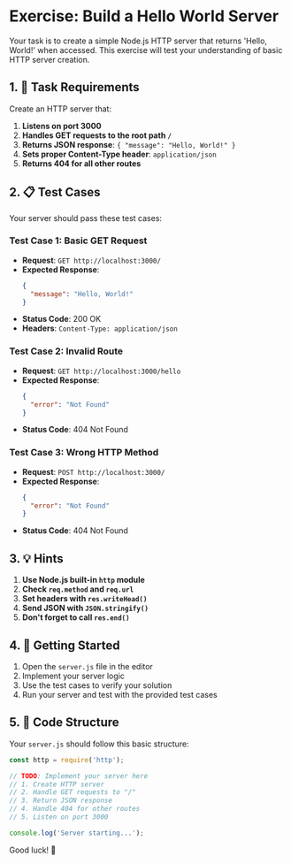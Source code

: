 # Exercise: Build a Hello World Server

Your task is to create a simple Node.js HTTP server that returns 'Hello, World!' when accessed. This exercise will test your understanding of basic HTTP server creation.

## 1. 🎯 Task Requirements

Create an HTTP server that:

1. **Listens on port 3000**
2. **Handles GET requests to the root path `/`**
3. **Returns JSON response**: `{ "message": "Hello, World!" }`
4. **Sets proper Content-Type header**: `application/json`
5. **Returns 404 for all other routes**

## 2. 📋 Test Cases

Your server should pass these test cases:

### Test Case 1: Basic GET Request
- **Request**: `GET http://localhost:3000/`
- **Expected Response**: 
  ```json
  {
    "message": "Hello, World!"
  }
  ```
- **Status Code**: 200 OK
- **Headers**: `Content-Type: application/json`

### Test Case 2: Invalid Route
- **Request**: `GET http://localhost:3000/hello`
- **Expected Response**: 
  ```json
  {
    "error": "Not Found"
  }
  ```
- **Status Code**: 404 Not Found

### Test Case 3: Wrong HTTP Method
- **Request**: `POST http://localhost:3000/`
- **Expected Response**: 
  ```json
  {
    "error": "Not Found"
  }
  ```
- **Status Code**: 404 Not Found

## 3. 💡 Hints

1. **Use Node.js built-in `http` module**
2. **Check `req.method` and `req.url`**
3. **Set headers with `res.writeHead()`**
4. **Send JSON with `JSON.stringify()`**
5. **Don't forget to call `res.end()`**

## 4. 🚀 Getting Started

1. Open the `server.js` file in the editor
2. Implement your server logic
3. Use the test cases to verify your solution
4. Run your server and test with the provided test cases

## 5. 📝 Code Structure

Your `server.js` should follow this basic structure:

```javascript
const http = require('http');

// TODO: Implement your server here
// 1. Create HTTP server
// 2. Handle GET requests to "/"
// 3. Return JSON response
// 4. Handle 404 for other routes
// 5. Listen on port 3000

console.log('Server starting...');
```

Good luck! 🎉

